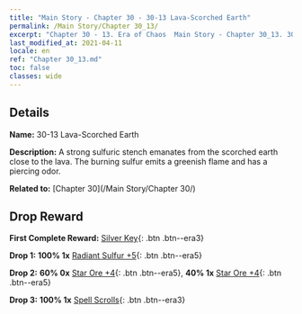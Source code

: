 ```yaml
---
title: "Main Story - Chapter 30 - 30-13 Lava-Scorched Earth"
permalink: /Main Story/Chapter 30_13/
excerpt: "Chapter 30 - 13. Era of Chaos  Main Story - Chapter 30_13. 30-13 Lava-Scorched Earth"
last_modified_at: 2021-04-11
locale: en
ref: "Chapter 30_13.md"
toc: false
classes: wide
---
```


## Details

 **Name:** 30-13 Lava-Scorched Earth

 **Description:** A strong sulfuric stench emanates from the scorched earth close to the lava. The burning sulfur emits a greenish flame and has a piercing odor.

 **Related to:** [Chapter 30](/Main Story/Chapter 30/)

## Drop Reward

 **First Complete Reward:** [Silver Key](/Items/con_693/){: .btn .btn--era3}

 **Drop 1:** **100% 1x** [Radiant Sulfur +5](/Items/mat_99/){: .btn .btn--era5}

 **Drop 2:** **60% 0x** [Star Ore +4](/Items/mat_89/){: .btn .btn--era5}, **40% 1x** [Star Ore +4](/Items/mat_89/){: .btn .btn--era5}

 **Drop 3:** **100% 1x** [Spell Scrolls](/Items/con_694/){: .btn .btn--era3}

